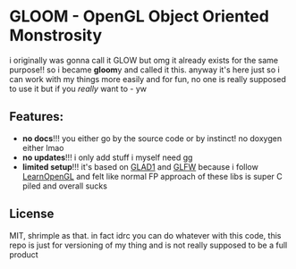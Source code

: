 # GLOOM - OpenGL Object Oriented Monstrosity
i originally was gonna call it GLOW but omg it already exists for the same purpose!! so i became **gloom**y and called it this. anyway it's here just so i can work with my things more easily and for fun, no one is really supposed to use it but if you _really_ want to - yw

## Features:
- **no docs**!!! you either go by the source code or by instinct! no doxygen either lmao
- **no updates**!!! i only add stuff i myself need gg
- **limited setup**!!! it's based on [GLAD1](https://glad.dav1d.de/) and [GLFW](https://www.glfw.org/) because i follow [LearnOpenGL](https://learnopengl.com/) and felt like normal FP approach of these libs is super C piled and overall sucks

## License
MIT, shrimple as that. in fact idrc you can do whatever with this code, this repo is just for versioning of my thing and is not really supposed to be a full product